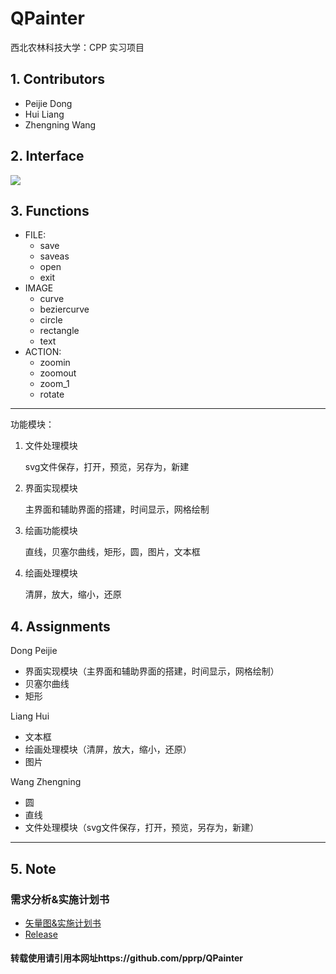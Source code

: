 # QPainter

西北农林科技大学：CPP 实习项目

## 1. Contributors

- Peijie Dong
- Hui Liang
- Zhengning Wang


## 2.  Interface

![](http://ww3.sinaimg.cn/large/87c01ec7gy1ft762jyytnj20m80gjt94.jpg)


## 3. Functions

- FILE:
  - save
  - saveas
  - open
  - exit
- IMAGE
  - curve
  - beziercurve
  - circle
  - rectangle
  - text
- ACTION:
  - zoomin
  - zoomout
  - zoom_1
  - rotate

---

功能模块：

1. 文件处理模块

   	svg文件保存，打开，预览，另存为，新建

2. 界面实现模块

   	主界面和辅助界面的搭建，时间显示，网格绘制

3. 绘画功能模块

   	直线，贝塞尔曲线，矩形，圆，图片，文本框

4. 绘画处理模块

   	清屏，放大，缩小，还原



## 4. Assignments

Dong Peijie

- 界面实现模块（主界面和辅助界面的搭建，时间显示，网格绘制）
- 贝塞尔曲线
- 矩形

Liang Hui

- 文本框
- 绘画处理模块（清屏，放大，缩小，还原）
- 图片

Wang Zhengning

- 圆
- 直线
- 文件处理模块（svg文件保存，打开，预览，另存为，新建）

---

## 5. Note

### 需求分析&实施计划书

- [矢量图&实施计划书](./矢量图软件需求分析.md)
- [Release](https://github.com/pprp/QPainter/releases)

#### 转载使用请引用本网址https://github.com/pprp/QPainter
